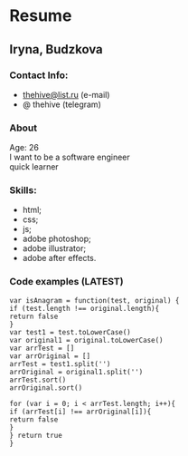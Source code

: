 # Resume

## **Iryna, Budzkova**

### Contact Info:
- thehive@list.ru (e-mail)
- @ thehive (telegram)

### About
Age: 26  
I want to be a software engineer  
quick learner  

### Skills:
- html;
- css;
- js;
- adobe photoshop;
- adobe illustrator;
- adobe after effects.

### Code examples (LATEST)
```
var isAnagram = function(test, original) {
if (test.length !== original.length){
return false
}
var test1 = test.toLowerCase()
var original1 = original.toLowerCase()
var arrTest = []
var arrOriginal = []
arrTest = test1.split('')
arrOriginal = original1.split('')
arrTest.sort()
arrOriginal.sort()

for (var i = 0; i < arrTest.length; i++){
if (arrTest[i] !== arrOriginal[i]){
return false
}
} return true
}
```
